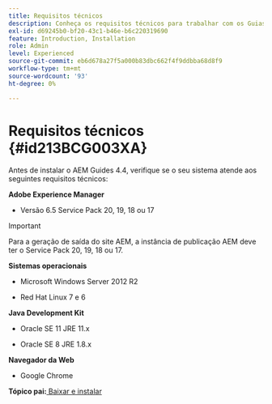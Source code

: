 ```yaml
---
title: Requisitos técnicos
description: Conheça os requisitos técnicos para trabalhar com os Guias do Adobe Experience Manager
exl-id: d69245b0-bf20-43c1-b46e-b6c220319690
feature: Introduction, Installation
role: Admin
level: Experienced
source-git-commit: eb6d678a27f5a000b83dbc662f4f9ddbba68d8f9
workflow-type: tm+mt
source-wordcount: '93'
ht-degree: 0%

---
```


# Requisitos técnicos {#id213BCG003XA}

Antes de instalar o AEM Guides 4.4, verifique se o seu sistema atende aos seguintes requisitos técnicos:

**Adobe Experience Manager**

- Versão 6.5 Service Pack 20, 19, 18 ou 17

>[!IMPORTANT]
>
> Para a geração de saída do site AEM, a instância de publicação AEM deve ter o Service Pack 20, 19, 18 ou 17.

**Sistemas operacionais**

- Microsoft Windows Server 2012 R2

- Red Hat Linux 7 e 6


**Java Development Kit**

- Oracle SE 11 JRE 11.x

- Oracle SE 8 JRE 1.8.x


**Navegador da Web**

- Google Chrome


**Tópico pai:**[ Baixar e instalar](download-install.md)

